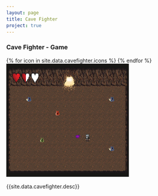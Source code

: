 ```yaml
---
layout: page
title: Cave Fighter
project: true
---
```

<div class="header">
    <h3>Cave Fighter - Game</h3>
    <div class="icons">
        {% for icon in site.data.cavefighter.icons %}
            <i class="{{icon}}"></i>
        {% endfor %}
    </div>
</div>
<div class="row content">
    <div class = "col-md-4">
        <img src="../images/screenshot.jpg" height="300px" width="325px">
    </div>
    <div class = "col-md-8">
        <p>{{site.data.cavefighter.desc}}</p>
    </div>
</div> 
